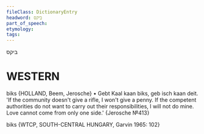```yaml
---
fileClass: DictionaryEntry
headword: ביקס
part_of_speech: 
etymology: 
tags: 
---
```

ביקס

WESTERN
========

biks {HOLLAND, Beem, Jerosche}
	•	Gebt Kaal kaan biks, geb isch kaan deit. 'If the community doesn't give a rifle, I won't give a penny. If the competent authorities do not want to carry out their responsibilities, I will not do mine. Love cannot come from only one side.' {Jerosche №413}

biks {WTCP, SOUTH-CENTRAL HUNGARY, Garvin 1965: 102}

